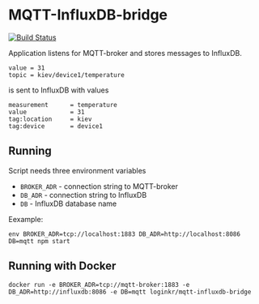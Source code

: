 # MQTT-InfluxDB-bridge

[![Build Status](https://travis-ci.com/DmytryS/mqtt-influxdb-bridge.svg?branch=master)](https://travis-ci.com/DmytryS/mqtt-influxdb-bridge.svg?branch=master)

Application listens for MQTT-broker and stores messages to InfluxDB.

    value = 31
    topic = kiev/device1/temperature

is sent to InfluxDB with values

    measurement      = temperature
    value            = 31
    tag:location     = kiev
    tag:device       = device1

## Running

Script needs three environment variables

- `BROKER_ADR` - connection string to MQTT-broker
- `DB_ADR` - connection string to InfluxDB
- `DB` - InfluxDB database name

Eexample:

    env BROKER_ADR=tcp://localhost:1883 DB_ADR=http://localhost:8086 DB=mqtt npm start

## Running with Docker

    docker run -e BROKER_ADR=tcp://mqtt-broker:1883 -e DB_ADR=http://influxdb:8086 -e DB=mqtt loginkr/mqtt-influxdb-bridge
